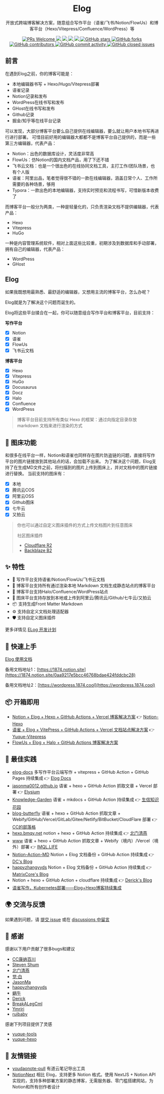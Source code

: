 <div align="center">
  <h1>Elog</h1>
  <p>开放式跨端博客解决方案，随意组合写作平台（语雀/飞书/Notion/FlowUs）和博客平台（Hexo/Vitepress/Confluence/WordPress）等</p>
  <a href="http://makeapullrequest.com">
    <img src="https://img.shields.io/badge/PRs-welcome-brightgreen.svg?style=flat-square" alt="PRs Welcome">
  </a>
  <a href="https://www.npmjs.com/package/@elog/cli">
    <img src="https://img.shields.io/node/v/@elog/cli.svg?style=flat-square">
  </a>
  <a href="https://www.npmjs.com/package/@elog/cli">
    <img src="https://img.shields.io/npm/v/@elog/cli.svg?style=flat-square">
  </a>
  <a href="https://www.npmjs.com/package/@elog/cli">
    <img src="https://img.shields.io/npm/l/@elog/cli.svg?style=flat-square">
  </a>
  <a href="https://www.npmjs.com/package/@elog/cli">
    <img src="https://img.shields.io/npm/dt/@elog/cli.svg?style=flat-square">
  </a>
  <a href="https://github.com/LetTTGACO/elog">
    <img src="https://img.shields.io/github/stars/LetTTGACO/elog" alt="GitHub stars">
  </a>
  <a href="https://github.com/LetTTGACO/elog">
    <img src="https://img.shields.io/github/forks/LetTTGACO/elog" alt="GitHub forks">
  </a>
  <a href="https://github.com/LetTTGACO/elog">
    <img src="https://img.shields.io/github/contributors/LetTTGACO/elog" alt="GitHub contributors">
  </a>
  <a href="https://github.com/LetTTGACO/elog">
    <img src="https://img.shields.io/github/commit-activity/w/LetTTGACO/elog" alt="GitHub commit activity">
  </a>
  <a href="https://github.com/LetTTGACO/elog">
    <img src="https://img.shields.io/github/issues-closed/LetTTGACO/elog" alt="GitHub closed issues">
  </a>
</div>

## 前言

在遇到Elog之前，你的博客可能是：

- 本地编辑器书写 + Hexo/Hugo/Vitepress部署
- 语雀记录
- Notion记录和发布
- WordPress在线书写和发布
- GHost在线书写和发布
- Github记录
- 掘金/知乎等在线平台记录

可以发现，大部分博客平台要么自己提供在线编辑器，要么就让用户本地书写再进行进行部署。
可惜目前好用的编辑器大都都不是博客平台自己提供的，而是一些第三方编辑器，代表产品：

- Notion：出色的数据库设计，灵活度非常高
- FlowUs：仿Notion的国内文档产品，用了下还不错
- 飞书云文档：也是一个很出色的在线协同文档工具，主打工作/团队场景，也有个人版
- 语雀：阿里出品，笔者觉得很不错的一款在线编辑器，涵盖日常个人、工作所需要的各种场景，够用
- Typora：一款出色的本地编辑器，支持实时预览和流程书写，可惜新版本收费了

而博客平台一般分为两类，一种是轻量化的，只负责渲染文档不提供编辑器，代表产品：

- Hexo
- Vitepress
- HuGo

一种是内容管理系统软件，相对上面这些比较重，初期涉及到数据库和手动部署，拥有自己的编辑器，代表产品：

- WordPress
- GHost

## Elog

如果我既想用最熟悉、最舒适的编辑器，又想用主流的博客平台，怎么办呢？

Elog就是为了解决这个问题而诞生的。

Elog将这些平台揉合在一起，你可以随意组合写作平台和博客平台，目前支持：

**写作平台**

- [X] Notion
- [X] 语雀
- [X] FlowUs
- [X] 飞书云文档

**博客平台**

- [X] Hexo
- [X] Vitepress
- [X] HuGo
- [X] Docusaurus
- [X] Docz
- [X] Halo
- [X] Confluence
- [X] WordPress

> 博客平台目前支持所有类似 Hexo 的框架：通过向指定目录存放 markdown 文档来进行渲染的方式

## 🌅 图床功能

和很多在线平台一样，Notion和语雀也同样存在图片防盗链的问题，直接将写作平台的图片链接放到其他站点的话，会加载不出来。
为了解决这个问题，Elog支持了在生成MD文件之前，将扫描到的图片上传到图床上，并对文档中的图片链接进行替换。
当前支持的图床有：

- [X] 本地
- [X] 腾讯云COS
- [X] 阿里云OSS
- [X] Github图床
- [X] 七牛云
- [X] 又拍云

> 你也可以通过自定义图床插件的方式上传文档图片到任意图床
> 
> 社区图床插件
> - [Cloudflare R2](https://github.com/LetTTGACO/elog/tree/master/plugins/plugin-img-r2#readme)
> - [Backblaze B2](https://github.com/LetTTGACO/elog/tree/master/plugins/plugin-img-b2#readme)

## ✨ 特性

- 📝 写作平台支持语雀/Notion/FlowUs/飞书云文档
- 🚀 博客平台支持所有通过渲染本地 Markdown 文档生成静态站点的博客平台
- 🚀 博客平台支持Halo/Confluence/WordPress站点
- 🌅 图床平台支持存放到本地或上传到阿里云/腾讯云/Github/七牛云/又拍云
- 📦 支持生成Front Matter Markdown
- ⚙️ 支持自定义文档处理适配器
- 🛡 支持自定义图床插件

更多详情见 [ELog 开发计划](https://1874.notion.site/Elog-91dd2037c9c847e6bc90b712b124189c)

## 🔨 快速上手

[Elog 使用文档](https://elog.1874.cool/)

备用文档地址1：[https://1874.notion.site](https://1874.notion.site/0aa9217e5bcc46768bdae424fddcbc28)

备用文档地址2：[https://wordpress.1874.cool](https://wordpress.1874.cool)

## 📦 开箱即用

- [Notion + Elog + Hexo + GitHub Actions + Vercel 博客解决方案](https://github.com/elog-x/notion-hexo)  👉  [Notion-Hexo](https://notion-hexo.vercel.app/)
- [语雀 + Elog + VitePress + GitHub Actions + Vercel 文档站点解决方案](https://github.com/elog-x/yuque-vitepress)  👉  [Yuque-Vitepress](https://yuque-vitepress.vercel.app/)
- [FlowUs + Elog + Halo + GitHub Actions 博客解决方案](https://github.com/elog-x/flowus-halo)

## 🔗 最佳实践

- [elog-docs](https://github.com/LetTTGACO/elog-docs) 多写作平台云端写作 + vitepress + GitHub Action + GitHub Pages 持续集成  👉  [Elog Docs](https://elog.1874.cool/)
- [jasonma0012.github.io](https://github.com/JasonMa0012/jasonma0012.github.io) 语雀 + hexo + GitHub Action 抓取文章 + Vercel 部署  👉  [Elysium](https://elysium.jason-ma.com/)
- [Knowledge-Garden](https://github.com/shenweiyan/Knowledge-Garden) 语雀 + mkdocs + GitHub Action 持续集成  👉  [生信知识花园](https://doc.weiyan.cc/)
- [blog-butterfly](https://github.com/ccknbc-actions/blog-butterfly) 语雀 + hexo + GitHub Action 抓取文章 + Webify/GitHub/Vercel/GitLab/Gitee/Netlify/BitBucket/CloudFlare 部署  👉  [CC的部落格](https://blog.ccknbc.cc/about/)
- [hexo.bmqy.net](https://github.com/bmqy/hexo.bmqy.net) notion + hexo + GitHub Action 持续集成  👉  [北门清燕](https://www.bmqy.net/)
- [www](https://github.com/ql-isaac/www) 语雀 + hexo + GitHub Action 抓取文章 + Webify（境内）/Vercel（境外）部署  👉  [IMQL.LIFE](https://www.imql.life/categories/%E6%88%91%E7%9A%84%E5%8D%9A%E5%AE%A2/)
- [Notion-Action-MD](https://github.com/cyolc932/elog) Notion + Elog 文档备份 + GitHub Action 持续集成  👉  [DC&#39;s Blog](https://aaqq.cc/article/24c2897b-78f3-4f6a-b8e6-292ea60edf7c)
- [happyzhangyyds](https://github.com/happyzhangyyds/elog) Notion + Elog 文档备份 + GitHub Action 持续集成  👉  [MatrixCore&#39;s Blog](https://matrixcore.top/article/elog)
- Notion + hexo + GitHub Action + cloudflare 持续集成  👉  [Derick&#39;s Blog](https://blog.ithuo.net/post/2023-11-07%2FNotion%E5%8D%9A%E5%AE%A2%E6%8A%98%E8%85%BE%E6%8C%87%E5%8D%97)
- [语雀写作，Kubernetes部署——Elog+Hexo博客持续集成](https://juejin.cn/post/7304540675668181003)

## 🌍 交流与反馈
如果遇到问题，请 [提交 issue](https://github.com/LetTTGACO/elog/issues/new/choose) 或在 [discussions 中留言](https://github.com/LetTTGACO/elog/discussions/categories/q-a)
## 🌹 感谢

感谢以下用户贡献了很多bugs和建议

- [CC康纳百川](https://github.com/CCKNBC)
- [Steven Shum](https://github.com/shenweiyan)
- [北门清燕](https://github.com/bmqy)
- [觉·白](https://github.com/vannvan)
- [JasonMa](https://github.com/JasonMa0012)
- [happyzhangyyds](https://github.com/happyzhangyyds)
- [蜗牛](https://github.com/Hiwoniu)
- [Derick](https://github.com/DerickIT)
- [BreakALegCml](https://github.com/BreakALegCml)
- [Ymriri](https://github.com/Ymriri)
- [ruibaby](https://github.com/ruibaby)

感谢下列项目提供了灵感

- [yuque-tools](https://github.com/vannvan/yuque-tools)
- [yuque-hexo](https://github.com/x-cold/yuque-hexo)

## 🔗 友情链接
- [youdaonote-pull](https://github.com/DeppWang/youdaonote-pull) 有道云笔记导出工具
- [NotionNext](https://github.com/tangly1024/NotionNext) 相比 Elog，支持更多 Notion 格式。使用 NextJS + Notion API 实现的，支持多种部署方案的静态博客，无需服务器、零门槛搭建网站，为Notion和所有创作者设计
